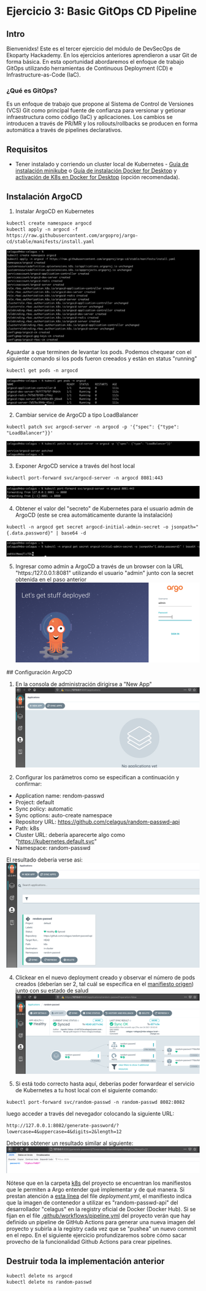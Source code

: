 # Ejercicio 3: Basic GitOps CD Pipeline

## Intro
Bienvenidxs! Este es el tercer ejercicio del módulo de DevSecOps de Ekoparty Hackademy. En los ejercicios anteriores aprendieron a usar Git de forma básica. En esta oportunidad abordaremos el enfoque de trabajo GitOps utilizando herramientas de Continuous Deployment (CD) e Infrastructure-as-Code (IaC).

### ¿Qué es GitOps?
Es un enfoque de trabajo que propone al Sistema de Control de Versiones (VCS) Git como principal fuente de confianza para versionar y getionar infraestructura como código (IaC) y aplicaciones. Los cambios se introducen a través de PR/MR y los rollouts/rollbacks se producen en forma automática a través de pipelines declarativos.

## Requisitos
* Tener instalado y corriendo un cluster local de Kubernetes - [Guía de instalación minikube](https://minikube.sigs.k8s.io/docs/start/) o [Guía de instalación Docker for Desktop](https://www.docker.com/products/docker-desktop) y [activación de K8s en Docker for Desktop](https://docs.docker.com/desktop/kubernetes/)  (opción recomendada).


## Instalación ArgoCD

1. Instalar ArgoCD en Kubernetes
```
kubectl create namespace argocd
kubectl apply -n argocd -f https://raw.githubusercontent.com/argoproj/argo-cd/stable/manifests/install.yaml
```
![Image](img/argocd-install.png)

Aguardar a que terminen de levantar los pods. Podemos chequear con el siguiente comando si los pods fueron creeados y están en status "running"
```
kubectl get pods -n argocd
```
![Image](img/argocd-get-pods.png)

2. Cambiar service de ArgoCD a tipo LoadBalancer
```
kubectl patch svc argocd-server -n argocd -p '{"spec": {"type": "LoadBalancer"}}'

```
![Image](img/argocd-svc.png)

3. Exponer ArgoCD service a través del host local
```
kubectl port-forward svc/argocd-server -n argocd 8081:443
```
![Image](img/argocd-forward.png)

4. Obtener el valor del "secreto" de Kubernetes para el usuario admin de ArgoCD (este se crea automáticamente durante la instalación)
```
kubectl -n argocd get secret argocd-initial-admin-secret -o jsonpath="{.data.password}" | base64 -d
```
![Image](img/argocd-secret.png)

5. Ingresar como admin a ArgoCD a través de un browser con la URL "https:/127.0.0.1:8081" utilizando el usuario "admin" junto con la secret obtenida en el paso anterior
![Image](img/argocd-login.png)


## Configuración ArgoCD

1. En la consola de administración dirigirse a "New App"
![Image](img/argocd-new-app.png)

2. Configurar los parámetros como se especifican a continuación y confirmar:

* Application name: rendom-passwd
* Project: default
* Sync policy: automatic
* Sync options: auto-create namespace
* Repository URL: https://github.com/celagus/random-passwd-api
* Path: k8s
* Cluster URL: debería aparecerte algo como "https://kubernetes.default.svc"
* Namespace: random-passwd

El resultado debería verse asi:
![Image](img/argocd-status.png)

4. Clickear en el nuevo deployment creado y observar el número de pods creados (deberían ser 2, tal cuál se especifica en el [manifiesto origen](https://github.com/celagus/random-passwd-api/blob/main/k8s/deployment.yml#L8)) junto con su estado de salud
![Image](img/argocd-deploy.png)

5. Si está todo correcto hasta aquí, deberías poder forwardear el servicio de Kubernetes a tu host local  con el siguiente comando:
```
kubectl port-forward svc/random-passwd -n random-passwd 8082:8082
```
luego acceder a través del nevegador colocando la siguiente URL:
```
http://127.0.0.1:8082/generate-password/?lowercase=4&uppercase=4&digits=2&length=12
```

Deberías obtener un resultado similar al siguiente:
![Image](img/argocd-check-api.png)

Nótese que en la carpeta [k8s](https://github.com/celagus/random-passwd-api/tree/main/k8s) del proyecto se encuentran los manifiestos que le permiten a Argo entender qué implementar y de qué manera. Si prestan atención a [esta línea](https://github.com/celagus/random-passwd-api/blob/main/k8s/deployment.yml#L18) del file *deployment.yml*, el manifiesto indica que la imagen de contenedor a utilizar es "random-passwd-api" del desarrollador "celagus" en la registry oficial de Docker (Docker Hub). Si se fijan en el file [.github/workflows/pipeline.yml](https://github.com/celagus/random-passwd-api/blob/main/.github/workflows/pipeline.yml) del proyecto verán que hay definido un pipeline de GitHub Actions para generar una nueva imagen del proyecto y subirla a la registry cada vez que se "pushea" un nuevo commit en el repo. En el siguiente ejercicio profundizaremos sobre cómo sacar provecho de la funcionalidad Github Actions para crear pipelines.

## Destruir toda la implementación anterior

```
kubectl delete ns argocd
kubectl delete ns random-passwd
```
